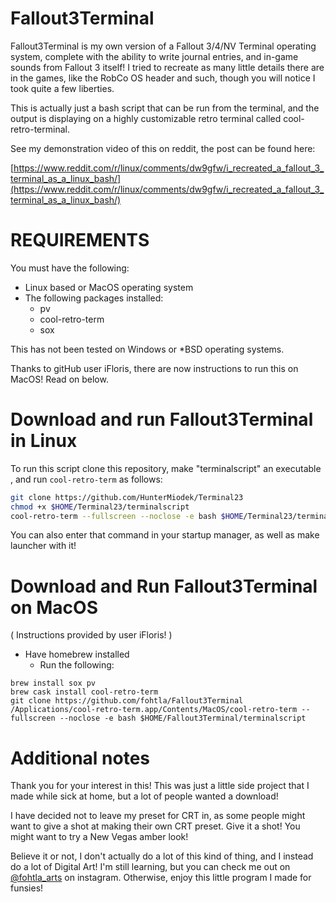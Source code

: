 # Fallout3Terminal

Fallout3Terminal is my own version of a Fallout 3/4/NV Terminal operating system, complete with the ability to write journal entries, and in-game sounds from Fallout 3 itself! I tried to recreate as many little details there are in the games, like the RobCo OS header and such, though you will notice I took quite a few liberties.

This is actually just a bash script that can be run from the terminal, and the output is displaying on a highly customizable retro terminal called cool-retro-terminal. 

See my demonstration video of this on reddit, the post can be found here:

[https://www.reddit.com/r/linux/comments/dw9gfw/i_recreated_a_fallout_3_terminal_as_a_linux_bash/](https://www.reddit.com/r/linux/comments/dw9gfw/i_recreated_a_fallout_3_terminal_as_a_linux_bash/)

# REQUIREMENTS

You must have the following:

* Linux based or MacOS operating system
* The following packages installed:
    * pv
    * cool-retro-term
    * sox

This has not been tested on Windows or *BSD operating systems.

Thanks to gitHub user iFloris, there are now instructions to run this on MacOS! Read on below.

# Download and run Fallout3Terminal in Linux

To run this script clone this repository, make "terminalscript" an executable , and run `cool-retro-term` as follows:

```bash
git clone https://github.com/HunterMiodek/Terminal23
chmod +x $HOME/Terminal23/terminalscript
cool-retro-term --fullscreen --noclose -e bash $HOME/Terminal23/terminalscript
```

You can also enter that command in your startup manager, as well as make launcher with it!

# Download and Run Fallout3Terminal on MacOS

 ( Instructions provided by user iFloris! )

* Have homebrew installed
   * Run the following:
```
brew install sox pv
brew cask install cool-retro-term
git clone https://github.com/fohtla/Fallout3Terminal
/Applications/cool-retro-term.app/Contents/MacOS/cool-retro-term --fullscreen --noclose -e bash $HOME/Fallout3Terminal/terminalscript
```

# Additional notes

Thank you for your interest in this! This was just a little side project that I made while sick at home, but a lot of people wanted a download!

I have decided not to leave my preset for CRT in, as some people might want to give a shot at making their own CRT preset.
Give it a shot! You might want to try a New Vegas amber look!

Believe it or not, I don't actually do a lot of this kind of thing, and I instead do a lot of Digital Art! I'm still learning, but you can check me out on [@fohtla_arts](http://instagram.com/fohtla_arts) on instagram. Otherwise, enjoy this little program I made for funsies!

